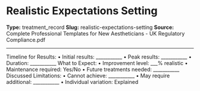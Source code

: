 # Realistic Expectations Setting

**Type:** treatment_record
**Slug:** realistic-expectations-setting
**Source:** Complete Professional Templates for New Aestheticians - UK Regulatory Compliance.pdf

---

Timeline for Results:
• Initial results: ___________
• Peak results: ___________
• Duration: ___________
What to Expect:
• Improvement level: ___% realistic
• Maintenance required: Yes/No
• Future treatments needed: ___________
Discussed Limitations:
• Cannot achieve: ___________
• May require additional: ___________
• Individual variation: Explained